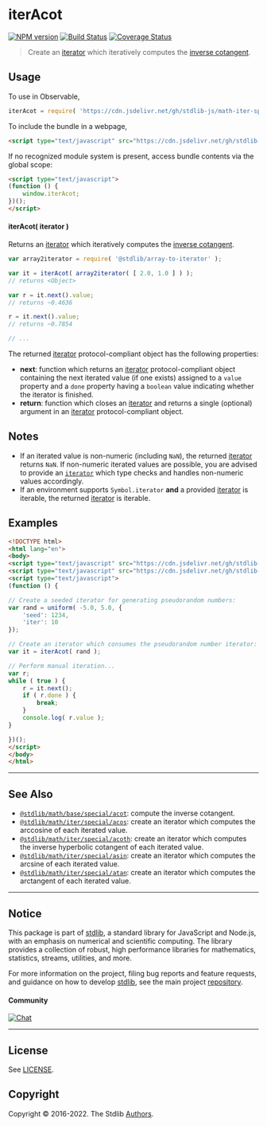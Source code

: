 <!--

@license Apache-2.0

Copyright (c) 2020 The Stdlib Authors.

Licensed under the Apache License, Version 2.0 (the "License");
you may not use this file except in compliance with the License.
You may obtain a copy of the License at

   http://www.apache.org/licenses/LICENSE-2.0

Unless required by applicable law or agreed to in writing, software
distributed under the License is distributed on an "AS IS" BASIS,
WITHOUT WARRANTIES OR CONDITIONS OF ANY KIND, either express or implied.
See the License for the specific language governing permissions and
limitations under the License.

-->

# iterAcot

[![NPM version][npm-image]][npm-url] [![Build Status][test-image]][test-url] [![Coverage Status][coverage-image]][coverage-url] <!-- [![dependencies][dependencies-image]][dependencies-url] -->

> Create an [iterator][mdn-iterator-protocol] which iteratively computes the [inverse cotangent][@stdlib/math/base/special/acot].

<!-- Section to include introductory text. Make sure to keep an empty line after the intro `section` element and another before the `/section` close. -->

<section class="intro">

</section>

<!-- /.intro -->

<!-- Package usage documentation. -->



<section class="usage">

## Usage

To use in Observable,

```javascript
iterAcot = require( 'https://cdn.jsdelivr.net/gh/stdlib-js/math-iter-special-acot@umd/bundle.js' )
```

To include the bundle in a webpage,

```html
<script type="text/javascript" src="https://cdn.jsdelivr.net/gh/stdlib-js/math-iter-special-acot@umd/bundle.js"></script>
```

If no recognized module system is present, access bundle contents via the global scope:

```html
<script type="text/javascript">
(function () {
    window.iterAcot;
})();
</script>
```

#### iterAcot( iterator )

Returns an [iterator][mdn-iterator-protocol] which iteratively computes the [inverse cotangent][@stdlib/math/base/special/acot].

```javascript
var array2iterator = require( '@stdlib/array-to-iterator' );

var it = iterAcot( array2iterator( [ 2.0, 1.0 ] ) );
// returns <Object>

var r = it.next().value;
// returns ~0.4636

r = it.next().value;
// returns ~0.7854

// ...
```

The returned [iterator][mdn-iterator-protocol] protocol-compliant object has the following properties:

-   **next**: function which returns an [iterator][mdn-iterator-protocol] protocol-compliant object containing the next iterated value (if one exists) assigned to a `value` property and a `done` property having a `boolean` value indicating whether the iterator is finished.
-   **return**: function which closes an [iterator][mdn-iterator-protocol] and returns a single (optional) argument in an [iterator][mdn-iterator-protocol] protocol-compliant object.

</section>

<!-- /.usage -->

<!-- Package usage notes. Make sure to keep an empty line after the `section` element and another before the `/section` close. -->

<section class="notes">

## Notes

-   If an iterated value is non-numeric (including `NaN`), the returned [iterator][mdn-iterator-protocol] returns `NaN`. If non-numeric iterated values are possible, you are advised to provide an [`iterator`][mdn-iterator-protocol] which type checks and handles non-numeric values accordingly.
-   If an environment supports `Symbol.iterator` **and** a provided [iterator][mdn-iterator-protocol] is iterable, the returned [iterator][mdn-iterator-protocol] is iterable.

</section>

<!-- /.notes -->

<!-- Package usage examples. -->

<section class="examples">

## Examples

<!-- eslint no-undef: "error" -->

```html
<!DOCTYPE html>
<html lang="en">
<body>
<script type="text/javascript" src="https://cdn.jsdelivr.net/gh/stdlib-js/random-iter-uniform@umd/bundle.js"></script>
<script type="text/javascript" src="https://cdn.jsdelivr.net/gh/stdlib-js/math-iter-special-acot@umd/bundle.js"></script>
<script type="text/javascript">
(function () {

// Create a seeded iterator for generating pseudorandom numbers:
var rand = uniform( -5.0, 5.0, {
    'seed': 1234,
    'iter': 10
});

// Create an iterator which consumes the pseudorandom number iterator:
var it = iterAcot( rand );

// Perform manual iteration...
var r;
while ( true ) {
    r = it.next();
    if ( r.done ) {
        break;
    }
    console.log( r.value );
}

})();
</script>
</body>
</html>
```

</section>

<!-- /.examples -->

<!-- Section to include cited references. If references are included, add a horizontal rule *before* the section. Make sure to keep an empty line after the `section` element and another before the `/section` close. -->

<section class="references">

</section>

<!-- /.references -->

<!-- Section for related `stdlib` packages. Do not manually edit this section, as it is automatically populated. -->

<section class="related">

* * *

## See Also

-   <span class="package-name">[`@stdlib/math/base/special/acot`][@stdlib/math/base/special/acot]</span><span class="delimiter">: </span><span class="description">compute the inverse cotangent.</span>
-   <span class="package-name">[`@stdlib/math/iter/special/acos`][@stdlib/math/iter/special/acos]</span><span class="delimiter">: </span><span class="description">create an iterator which computes the arccosine of each iterated value.</span>
-   <span class="package-name">[`@stdlib/math/iter/special/acoth`][@stdlib/math/iter/special/acoth]</span><span class="delimiter">: </span><span class="description">create an iterator which computes the inverse hyperbolic cotangent of each iterated value.</span>
-   <span class="package-name">[`@stdlib/math/iter/special/asin`][@stdlib/math/iter/special/asin]</span><span class="delimiter">: </span><span class="description">create an iterator which computes the arcsine of each iterated value.</span>
-   <span class="package-name">[`@stdlib/math/iter/special/atan`][@stdlib/math/iter/special/atan]</span><span class="delimiter">: </span><span class="description">create an iterator which computes the arctangent of each iterated value.</span>

</section>

<!-- /.related -->

<!-- Section for all links. Make sure to keep an empty line after the `section` element and another before the `/section` close. -->


<section class="main-repo" >

* * *

## Notice

This package is part of [stdlib][stdlib], a standard library for JavaScript and Node.js, with an emphasis on numerical and scientific computing. The library provides a collection of robust, high performance libraries for mathematics, statistics, streams, utilities, and more.

For more information on the project, filing bug reports and feature requests, and guidance on how to develop [stdlib][stdlib], see the main project [repository][stdlib].

#### Community

[![Chat][chat-image]][chat-url]

---

## License

See [LICENSE][stdlib-license].


## Copyright

Copyright &copy; 2016-2022. The Stdlib [Authors][stdlib-authors].

</section>

<!-- /.stdlib -->

<!-- Section for all links. Make sure to keep an empty line after the `section` element and another before the `/section` close. -->

<section class="links">

[npm-image]: http://img.shields.io/npm/v/@stdlib/math-iter-special-acot.svg
[npm-url]: https://npmjs.org/package/@stdlib/math-iter-special-acot

[test-image]: https://github.com/stdlib-js/math-iter-special-acot/actions/workflows/test.yml/badge.svg?branch=main
[test-url]: https://github.com/stdlib-js/math-iter-special-acot/actions/workflows/test.yml?query=branch:main

[coverage-image]: https://img.shields.io/codecov/c/github/stdlib-js/math-iter-special-acot/main.svg
[coverage-url]: https://codecov.io/github/stdlib-js/math-iter-special-acot?branch=main

<!--

[dependencies-image]: https://img.shields.io/david/stdlib-js/math-iter-special-acot.svg
[dependencies-url]: https://david-dm.org/stdlib-js/math-iter-special-acot/main

-->

[chat-image]: https://img.shields.io/gitter/room/stdlib-js/stdlib.svg
[chat-url]: https://gitter.im/stdlib-js/stdlib/

[stdlib]: https://github.com/stdlib-js/stdlib

[stdlib-authors]: https://github.com/stdlib-js/stdlib/graphs/contributors

[umd]: https://github.com/umdjs/umd
[es-module]: https://developer.mozilla.org/en-US/docs/Web/JavaScript/Guide/Modules

[deno-url]: https://github.com/stdlib-js/math-iter-special-acot/tree/deno
[umd-url]: https://github.com/stdlib-js/math-iter-special-acot/tree/umd
[esm-url]: https://github.com/stdlib-js/math-iter-special-acot/tree/esm

[stdlib-license]: https://raw.githubusercontent.com/stdlib-js/math-iter-special-acot/main/LICENSE

[mdn-iterator-protocol]: https://developer.mozilla.org/en-US/docs/Web/JavaScript/Reference/Iteration_protocols#The_iterator_protocol

<!-- <related-links> -->

[@stdlib/math/base/special/acot]: https://github.com/stdlib-js/math-base-special-acot/tree/umd

[@stdlib/math/iter/special/acos]: https://github.com/stdlib-js/math-iter-special-acos/tree/umd

[@stdlib/math/iter/special/acoth]: https://github.com/stdlib-js/math-iter-special-acoth/tree/umd

[@stdlib/math/iter/special/asin]: https://github.com/stdlib-js/math-iter-special-asin/tree/umd

[@stdlib/math/iter/special/atan]: https://github.com/stdlib-js/math-iter-special-atan/tree/umd

<!-- </related-links> -->

</section>

<!-- /.links -->

